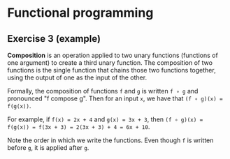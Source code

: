 # Functional programming

## Exercise 3 (example)

**Composition** is an operation applied to two unary functions (functions of one argument) to create a third unary
function. The composition of two functions is the single function that chains those two functions together, using the
output of one as the input of the other.

Formally, the composition of functions `f` and `g` is written `f ∘ g` and pronounced "f compose g". Then for an input
`x`, we have that `(f ∘ g)(x) = f(g(x))`.

For example, if `f(x) = 2x + 4` and `g(x) = 3x + 3`, then `(f ∘ g)(x) = f(g(x)) = f(3x + 3) = 2(3x + 3) + 4 = 6x + 10`.

Note the order in which we write the functions. Even though `f` is written before `g`, it is applied after `g`.

